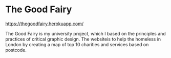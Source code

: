 # The Good Fairy

https://thegoodfairy.herokuapp.com/

The Good Fairy is my university project, which I based on the principles and practices of critical graphic design. The websiteis to help the homeless in London by creating a map of top 10 charities and services based on postcode.
